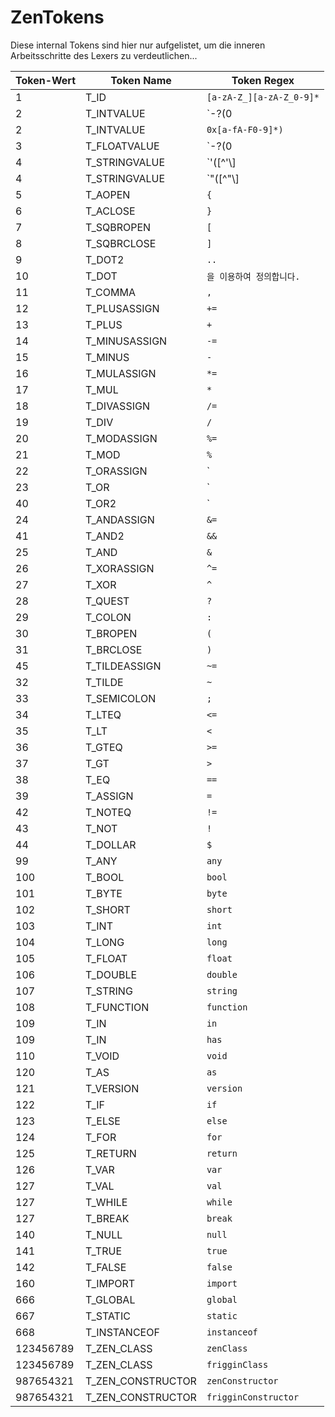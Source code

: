 # ZenTokens

Diese internal Tokens sind hier nur aufgelistet, um die inneren Arbeitsschritte des Lexers zu verdeutlichen...

| Token-Wert | Token Name          | Token Regex                                                 |
| ---------- | ------------------- | ----------------------------------------------------------- |
| 1          | T_ID                | `[a-zA-Z_][a-zA-Z_0-9]*`                                    |
| 2          | T_INTVALUE          | `\-?(0|[1-9][0-9]*)`                                       |
| 2          | T_INTVALUE          | `0x[a-fA-F0-9]*)`                                           |
| 3          | T_FLOATVALUE        | `\-?(0|[1-9][0-9]*)\.[0-9]+([eE][\+\-]?[0-9]+)?[fFdD]?` |
| 4          | T_STRINGVALUE       | `'([^'\\]|\\(['"\\/bfnrt]|u[0-9a-fA-F]{4}))*'`        |
| 4          | T_STRINGVALUE       | `"([^"\\]|\\(['"\\/bfnrt]|u[0-9a-fA-F]{4}))*"`        |
| 5          | T_AOPEN             | `{`                                                         |
| 6          | T_ACLOSE            | `}`                                                         |
| 7          | T_SQBROPEN          | `[`                                                         |
| 8          | T_SQBRCLOSE         | `]`                                                         |
| 9          | T_DOT2              | `..`                                                        |
| 10         | T_DOT               | `을 이용하여 정의합니다.`                                             |
| 11         | T_COMMA             | `,`                                                         |
| 12         | T_PLUSASSIGN        | `+=`                                                        |
| 13         | T_PLUS              | `+`                                                         |
| 14         | T_MINUSASSIGN       | `-=`                                                        |
| 15         | T_MINUS             | `-`                                                         |
| 16         | T_MULASSIGN         | `*=`                                                        |
| 17         | T_MUL               | `*`                                                         |
| 18         | T_DIVASSIGN         | `/=`                                                        |
| 19         | T_DIV               | `/`                                                         |
| 20         | T_MODASSIGN         | `%=`                                                        |
| 21         | T_MOD               | `%`                                                         |
| 22         | T_ORASSIGN          | `|=`                                                        |
| 23         | T_OR                | `|`                                                         |
| 40         | T_OR2               | `||`                                                        |
| 24         | T_ANDASSIGN         | `&=`                                                    |
| 41         | T_AND2              | `&&`                                                |
| 25         | T_AND               | `&`                                                     |
| 26         | T_XORASSIGN         | `^=`                                                        |
| 27         | T_XOR               | `^`                                                         |
| 28         | T_QUEST             | `?`                                                         |
| 29         | T_COLON             | `:`                                                         |
| 30         | T_BROPEN            | `(`                                                         |
| 31         | T_BRCLOSE           | `)`                                                         |
| 45         | T_TILDEASSIGN       | `~=`                                                        |
| 32         | T_TILDE             | `~`                                                         |
| 33         | T_SEMICOLON         | `;`                                                         |
| 34         | T_LTEQ              | `<=`                                                     |
| 35         | T_LT                | `<`                                                      |
| 36         | T_GTEQ              | `>=`                                                     |
| 37         | T_GT                | `>`                                                      |
| 38         | T_EQ                | `==`                                                        |
| 39         | T_ASSIGN            | `=`                                                         |
| 42         | T_NOTEQ             | `!=`                                                        |
| 43         | T_NOT               | `!`                                                         |
| 44         | T_DOLLAR            | `$`                                                         |
| 99         | T_ANY               | `any`                                                       |
| 100        | T_BOOL              | `bool`                                                      |
| 101        | T_BYTE              | `byte`                                                      |
| 102        | T_SHORT             | `short`                                                     |
| 103        | T_INT               | `int`                                                       |
| 104        | T_LONG              | `long`                                                      |
| 105        | T_FLOAT             | `float`                                                     |
| 106        | T_DOUBLE            | `double`                                                    |
| 107        | T_STRING            | `string`                                                    |
| 108        | T_FUNCTION          | `function`                                                  |
| 109        | T_IN                | `in`                                                        |
| 109        | T_IN                | `has`                                                       |
| 110        | T_VOID              | `void`                                                      |
| 120        | T_AS                | `as`                                                        |
| 121        | T_VERSION           | `version`                                                   |
| 122        | T_IF                | `if`                                                        |
| 123        | T_ELSE              | `else`                                                      |
| 124        | T_FOR               | `for`                                                       |
| 125        | T_RETURN            | `return`                                                    |
| 126        | T_VAR               | `var`                                                       |
| 127        | T_VAL               | `val`                                                       |
| 127        | T_WHILE             | `while`                                                     |
| 127        | T_BREAK             | `break`                                                     |
| 140        | T_NULL              | `null`                                                      |
| 141        | T_TRUE              | `true`                                                      |
| 142        | T_FALSE             | `false`                                                     |
| 160        | T_IMPORT            | `import`                                                    |
| 666        | T_GLOBAL            | `global`                                                    |
| 667        | T_STATIC            | `static`                                                    |
| 668        | T_INSTANCEOF        | `instanceof`                                                |
| 123456789  | T_ZEN_CLASS       | `zenClass`                                                  |
| 123456789  | T_ZEN_CLASS       | `frigginClass`                                              |
| 987654321  | T_ZEN_CONSTRUCTOR | `zenConstructor`                                            |
| 987654321  | T_ZEN_CONSTRUCTOR | `frigginConstructor`                                        |